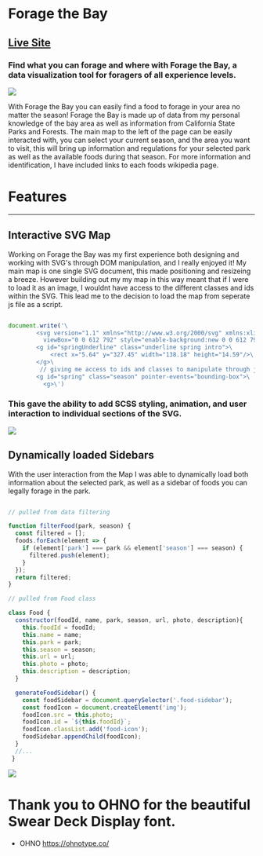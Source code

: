# Forage the Bay 
## [Live Site](https://maisiejillbt.github.io/ForageTheBay/)

### Find what you can forage and where with Forage the Bay, a data visualization tool for foragers of all experience levels. 

![](https://github.com/maisiejillbt/ForageTheBay/blob/f90c812d70b6cc951ba3a3e4b4ad18e3d226f660/dist/assets/gifs/forage-intro.gif)

With Forage the Bay you can easily find a food to forage in your area no matter the season! Forage the Bay is made up of data from my personal knowledge of the bay area as well as information from California State Parks and Forests. 
The main map to the left of the page can be easily interacted with, you can select your current season, and the area you want to visit, this will bring up information and regulations for your selected park as well as the available foods during that season. For more information and identification, I have included links to each foods wikipedia page. 

# Features
*** 

## Interactive SVG Map 

Working on Forage the Bay was my first experience both designing and working with SVG's through DOM manipulation, and I really enjoyed it! My main map is one single SVG document, this made positioning and resizeing a breeze. However building out my my map in this way meant that if I were to load it as an image, I wouldnt have access to the different classes and ids within the SVG. This lead me to the decision to load the map from seperate js file as a script. 

``` javascript 

document.write('\
        <svg version="1.1" xmlns="http://www.w3.org/2000/svg" xmlns:xlink="http://www.w3.org/1999/xlink" x="0px" y="0px"\
          viewBox="0 0 612 792" style="enable-background:new 0 0 612 792;" xml:space="preserve">\
        <g id="springUnderline" class="underline spring intro">\
	        <rect x="5.64" y="327.45" width="138.18" height="14.59"/>\
        </g>\
         // giving me access to ids and classes to manipulate through js \
        <g id="spring" class="season" pointer-events="bounding-box">\
          <g>\')
``` 

### This gave the ability to add SCSS styling, animation, and user interaction to individual sections of the SVG. 

![](https://github.com/maisiejillbt/ForageTheBay/blob/f90c812d70b6cc951ba3a3e4b4ad18e3d226f660/dist/assets/gifs/forage-map.gif)

## Dynamically loaded Sidebars 

With the user interaction from the Map I was able to dynamically load both information about the selected park, as well as a sidebar of foods you can legally forage in the park. 

``` javascript 

// pulled from data filtering

function filterFood(park, season) {
  const filtered = [];
  foods.forEach(element => {
    if (element['park'] === park && element['season'] === season) {
      filtered.push(element);
    }
  });
  return filtered;
}

// pulled from Food class 

class Food {
  constructor(foodId, name, park, season, url, photo, description){
    this.foodId = foodId;
    this.name = name; 
    this.park = park; 
    this.season = season;
    this.url = url;
    this.photo = photo;
    this.description = description;
  }

  generateFoodSidebar() {
    const foodSidebar = document.querySelector('.food-sidebar');
    const foodIcon = document.createElement('img');
    foodIcon.src = this.photo;
    foodIcon.id = `${this.foodId}`;
    foodIcon.classList.add('food-icon');
    foodSidebar.appendChild(foodIcon);
  }
  //...
 } 

```

![](https://github.com/maisiejillbt/ForageTheBay/blob/f90c812d70b6cc951ba3a3e4b4ad18e3d226f660/dist/assets/gifs/forage-foods.gif)


# Thank you to OHNO for the beautiful Swear Deck Display font. 
  - OHNO https://ohnotype.co/
